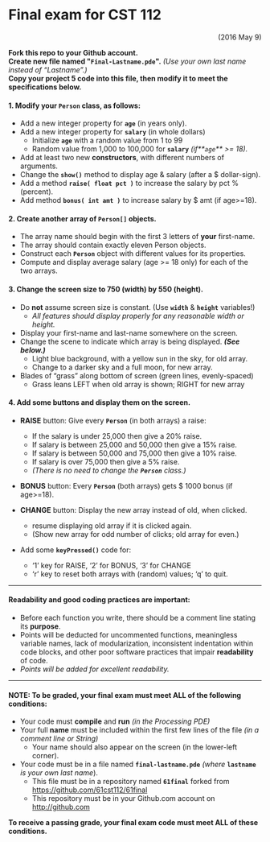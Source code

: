 # Final exam for CST 112  
<P ALIGN=RIGHT>(2016 May 9)</P>

**Fork this repo to your Github account.  
Create new file named "``Final-Lastname.pde``".**   _(Use your own last name instead of “Lastname”.)_  
**Copy your project 5 code into this file, then modify it to meet the specifications below.**

#### 1. Modify your **``Person``** class, as follows:
- Add a new integer property for **``age``** (in years only).
- Add a new integer property for **``salary``** (in whole dollars)
	- Initialize **``age``** with a random value from 1 to 99  
	- Random value from 1,000 to 100,000 for **``salary``** _(if**``age``** >= 18)._  
- Add at least two new **constructors**, with different numbers of arguments.
- Change the **``show()``** method to display age & salary (after a $ dollar-sign).
- Add a method  **``raise( float pct )``**  to increase the salary by pct % (percent).
- Add method  **``bonus( int amt )``**  to increase salary by $ amt (if age>=18).

#### 2. Create another array of **``Person[]``** objects.  
- The array name should begin with the first 3 letters of **your** first-name.
- The array should contain exactly eleven Person objects.
- Construct each **``Person``** object with different values for its properties.
- Compute and display average salary (age >= 18 only) for each of the two arrays.

#### 3. Change the screen size to 750 (width) by 550 (height).  
- Do __not__ assume screen size is constant.  (Use **``width``** & **`height`** variables!)
    - *All features should display properly for any reasonable width or height.* 
- Display your first-name and last-name somewhere on the screen.
- Change the scene to indicate which array is being displayed.  ***(See below.)***
    - Light blue background, with a yellow sun in the sky, for old array.
    - Change to a darker sky and a full moon, for new array.
- Blades of “grass” along bottom of screen (green lines, evenly-spaced) 
    - Grass leans LEFT when old array is shown; RIGHT for new array

#### 4. Add some buttons and display them on the screen.

- **RAISE** button:  Give every **``Person``** (in both arrays) a raise:  
  - If the salary is under 25,000 then give a 20% raise.  
  - If salary is between 25,000 and 50,000 then give a 15% raise.  
  - If salary is between 50,000 and 75,000 then give a 10% raise.
  - If salary is over 75,000 then give a 5% raise.
  - _(There is no need to change the **``Person``** class.)_

- **BONUS** button:  Every **``Person``** (both arrays) gets $ 1000 bonus (if age>=18).

- **CHANGE** button:  Display the new array instead of old, when clicked.  
  - resume displaying old array if it is clicked again.  
  - (Show new array for odd number of clicks; old array for even.)
 
- Add some **``keyPressed()``** code for:
    - ‘1’ key for RAISE, ‘2’ for BONUS, ‘3’ for CHANGE
    - ‘r’ key to reset both arrays with (random) values; ‘q’ to quit.

___
#### Readability and good coding practices are important:
- Before each function you write, there should be a comment line stating its __purpose__.  
- Points will be deducted for uncommented functions, meaningless variable names, lack of modularization, inconsistent indentation within code blocks, and other poor software practices that impair **readability** of code.  
- *Points will be added for excellent readability.*

___
#### NOTE:  To be graded, your final exam must meet ALL of the following conditions:
- Your code must __compile__ and __run__ *(in the Processing PDE)*
- Your full __name__ must be included within the first few lines of the file *(in a comment line or String)*
	- Your name should also appear on the screen (in the lower-left corner).
- Your code must be in a file named **`final-lastname.pde`** _(where_ **`lastname`** _is your own last name_).
	- This file must be in a repository named **`61final`** forked from https://github.com/61cst112/61final
	- This repository must be in your Github.com account on http://github.com

**To receive a passing grade, your final exam code must meet ALL of these conditions.**

